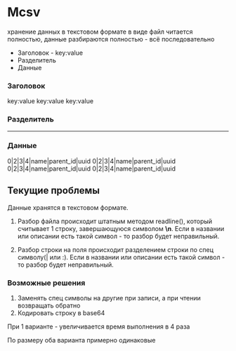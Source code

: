 # Mcsv

хранение данных в текстовом формате в виде
файл читается полностью, данные разбираются полностью - всё последовательно

- Заголовок - key:value
- Разделитель
- Данные




### Заголовок

key:value
key:value
key:value

### Разделитель

----------

### Данные

0|2|3|4|name|parent_id|uuid
0|2|3|4|name|parent_id|uuid
0|2|3|4|name|parent_id|uuid
0|2|3|4|name|parent_id|uuid




## Текущие проблемы

Данные хранятся в текстовом формате.

1. Разбор файла происходит штатным методом readline(), который считывает 1 строку, завершающуюся символом **\n**.
Если в названии или описании есть такой символ - то разбор будет неправильный.

2. Разбор строки на поля происходит разделением строки по спец символу(| или :).
Если в названии или описании есть такой символ - то разбор будет неправильный.

### Возможные решения

1. Заменять спец символы на другие при записи, а при чтении возвращать обратно
2. Кодировать строку в base64

При 1 варианте - увеличивается время выполнения в 4 раза

По размеру оба варианта примерно одинаковые